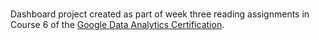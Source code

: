 # 
Dashboard project created as part of week three reading assignments in Course 6 of the [Google Data Analytics Certification](https://grow.google/certificates/data-analytics/#?modal_active=none).
